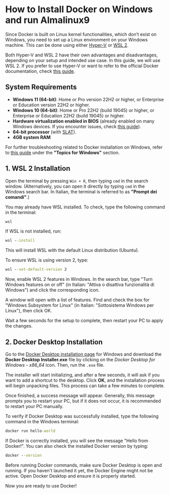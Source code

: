 # How to Install Docker on Windows and run Almalinux9

Since Docker is built on Linux kernel functionalities, which don’t exist on Windows, you need to set up a Linux environment on your Windows machine. This can be done using either [Hyper-V](https://learn.microsoft.com/en-us/windows-server/virtualization/hyper-v/hyper-v-overview?pivots=windows) or [WSL 2](https://learn.microsoft.com/en-us/windows/wsl/about).

Both Hyper-V and WSL 2 have their own advantages and disadvantages, depending on your setup and intended use case. In this guide, we will use WSL 2. If you prefer to use Hyper-V or want to refer to the official Docker documentation, check [this guide](https://docs.docker.com/desktop/setup/install/windows-install/#install-interactively).
## System Requirements

* **Windows 11 (64-bit)**: Home or Pro version 22H2 or higher, or Enterprise or Education version 22H2 or higher.  
* **Windows 10 (64-bit)**: Home or Pro 22H2 (build 19045) or higher, or Enterprise or Education 22H2 (build 19045) or higher.  
* **Hardware virtualization enabled in BIOS** (already enabled on many Windows devices. If you encounter issues, check [this guide](https://support.microsoft.com/en-gb/windows/enable-virtualization-on-windows-c5578302-6e43-4b4b-a449-8ced115f58e1)).  
* **64-bit processor** (with [SLAT](https://en.wikipedia.org/wiki/Second_Level_Address_Translation)).  
* **4GB system RAM**  

For further troubleshooting related to Docker installation on Windows, refer to [this guide](https://docs.docker.com/desktop/troubleshoot-and-support/troubleshoot/topics/#virtualization) under the **"Topics for Windows"** section.  

## 1. WSL 2 Installation  

Open the terminal by pressing `Win + R`, then typing `cmd` in the search window. (Alternatively, you can open it directly by typing `cmd` in the Windows search bar. In Italian, the terminal is referred to as **"Prompt dei comandi"**.) 

You may already have WSL installed. To check, type the following command in the terminal:  
```cmd
wsl
```
If WSL is not installed, run:
```cmd
wsl --install
```
This will install WSL with the default Linux distribution (Ubuntu).

To ensure WSL is using version 2, type:

```cmd
wsl --set-default-version 2
```

Now, enable WSL 2 features in Windows. In the search bar, type "Turn Windows features on or off"
(in Italian: "Attiva o disattiva funzionalità di Windows") and click the corresponding icon.

A window will open with a list of features. Find and check the box for "Windows Subsystem for Linux"
(in Italian: "Sottosistema Windows per Linux"), then click OK.

Wait a few seconds for the setup to complete, then restart your PC to apply the changes.

## 2. Docker Desktop Installation  

Go to the [Docker Desktop installation page](https://docs.docker.com/desktop/setup/install/windows-install/) for Windows and download the **Docker Desktop Installer.exe** file by clicking on the *Docker Desktop for Windows - x86_64* icon. Then, run the `.exe` file.  

The installer will start initializing, and after a few seconds, it will ask if you want to add a shortcut to the desktop. Click **OK**, and the installation process will begin unpacking files. This process can take a few minutes to complete.  

Once finished, a success message will appear. Generally, this message prompts you to restart your PC, but if it does not occur, it is recommended to restart your PC manually.  

To verify if Docker Desktop was successfully installed, type the following command in the Windows terminal:  

```cmd
docker run hello-world
```
If Docker is correctly installed, you will see the message "Hello from Docker!". 
You can also check the installed Docker version by typing:
```cmd
docker --version
```
Before running Docker commands, make sure Docker Desktop is open and running. If you haven't launched it yet, the Docker Engine might not be active. Open Docker Desktop and ensure it is properly started.

Now you are ready to use Docker!
